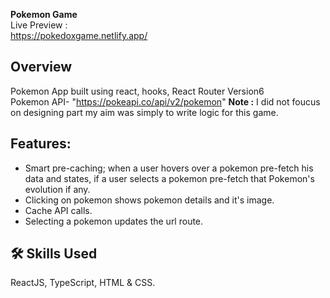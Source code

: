 **Pokemon Game**\
Live Preview :\
https://pokedoxgame.netlify.app/ 
 
## Overview
Pokemon App built using react, hooks, React Router Version6\
Pokemon API- "https://pokeapi.co/api/v2/pokemon" 
<strong>Note :</strong> I did not foucus on designing part my aim was simply to write logic for this game.

## Features:
- Smart pre-caching; when a user hovers over a pokemon pre-fetch his data and states, if a user selects a pokemon pre-fetch that Pokemon's evolution if any.
- Clicking on pokemon shows pokemon details and it's image.
- Cache API calls.
- Selecting a pokemon updates the url route.

 
## 🛠 Skills Used
ReactJS, TypeScript, HTML & CSS.
